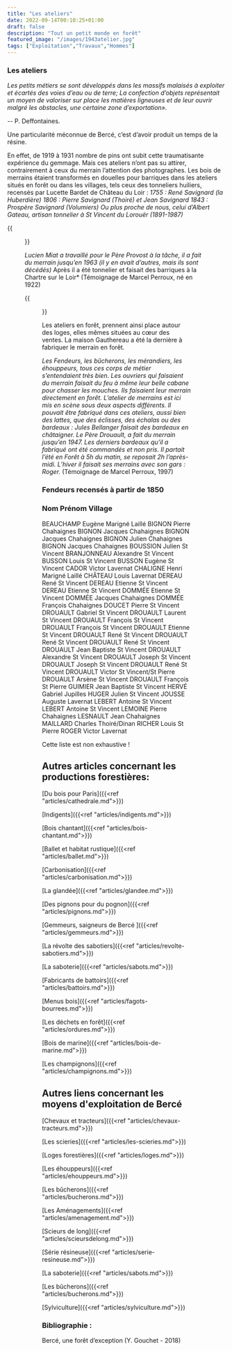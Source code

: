```yaml
---
title: "Les ateliers"
date: 2022-09-14T00:10:25+01:00
draft: false
description: "Tout un petit monde en forêt"
featured_image: "/images/1943atelier.jpg"
tags: ["Exploitation","Travaux","Hommes"]
---
```

### Les ateliers

*Les petits métiers se sont développés dans les massifs malaisés à exploiter et écartés des voies d’eau ou
de terre; La confection d’objets représentait un moyen de valoriser sur place les matières ligneuses et de
leur ouvrir malgré les obstacles, une certaine zone d’exportation»*.
 
-- P. Deffontaines.

Une particularité méconnue de Bercé, c’est d’avoir produit un temps de la résine.

En effet, de 1919 à 1931 nombre de pins ont subit cette traumatisante expérience du gemmage.
Mais ces ateliers n’ont pas su attirer, contrairement à ceux du merrain l’attention des photographes. 
Les bois de merrains étaient transformés en douelles pour barriques dans les ateliers situés en forêt ou
dans les villages, tels ceux des tonneliers huiliers, recensés par Lucette Bardet de Château du Loir :
*1755 : René Savignard (la Huberdière)*
*1806 : Pierre Savignard (Thoiré) et Jean Savignard*
*1843 : Prospère Savignard (Volumiers)* 
*Ou plus proche de nous, celui d’Albert Gateau, artisan tonnelier à St Vincent du Lorouër (1891-1987)*

{{<figure src="/images/articles/atelier3.jpg" title="Atelier de cerclage à la M.F. de la Tasse">}}

*Lucien Miat a travaillé pour le Père Provost à la tâche, il a fait du merrain jusqu’en 1963 (il y en avait
d’autres, mais ils sont décédés)*
Après il a été tonnelier et faisait des barriques à la Chartre sur le Loir*
(Témoignage de Marcel Perroux, né en 1922)

{{<figure src="/images/articles/atelier2.jpg" title="Ateliers dans une coupe secondaire">}}

Les ateliers en forêt, prennent ainsi place autour des loges, elles mêmes situées au cœur des ventes.
La maison Gauthereau a été la dernière à fabriquer le merrain en forêt.

*Les Fendeurs, les bûcherons, les mérandiers, les éhouppeurs, 
tous ces corps de métier s’entendaient très bien.
Les ouvriers qui faisaient du merrain faisait du feu à même 
leur belle cabane pour chasser les mouches.
Ils faisaient leur merrain directement en forêt.*
*L’atelier de merrains est ici mis en scène sous deux aspects différents.
Il pouvait être fabriqué dans ces ateliers, aussi bien des lattes, 
que des éclisses, des échalas ou des
bardeaux : Jules Bellanger faisait des bardeaux en châtaigner.
Le Père Drouault, a fait du merrain jusqu’en 1947.
Les derniers bardeaux qu’il a fabriqué ont été commandés et non pris.
Il partait l’été en Forêt à 5h du matin, se reposait 2h l’après-midi.
L’hiver il faisait ses merrains avec son gars : Roger.*
(Témoignage de Marcel Perroux, 1997)

### Fendeurs recensés à partir de 1850

   ### Nom	Prénom	Village
   
  BEAUCHAMP	Eugène	Marigné Laillé
  BIGNON	Pierre	   Chahaignes
  BIGNON	Jacques	   Chahaignes
  BIGNON	Jacques	   Chahaignes
  BIGNON	Julien	   Chahaignes
  BIGNON	Jacques	   Chahaignes
  BOUSSION Julien	   St Vincent 
  BRANJONNEAU	Alexandre	St Vincent 
  BUSSON 	Louis	St Vincent 
  BUSSON 	Eugène	St Vincent 
  CADOR	Victor	Lavernat
  CHALIGNE	Henri	Marigné Laillé
  CHÂTEAU	Louis	Lavernat
  DEREAU	René	St Vincent 
  DEREAU	Etienne	St Vincent 
  DEREAU	Etienne	St Vincent 
  DOMMÉE	Etienne	St Vincent 
  DOMMÉE	Jacques	Chahaignes
  DOMMÉE	François	Chahaignes
  DOUCET	Pierre	St Vincent 
  DROUAULT	Gabriel 	St Vincent 
  DROUAULT	Laurent	St Vincent 
  DROUAULT	François	St Vincent 
  DROUAULT	François	St Vincent 
  DROUAULT	Etienne	St Vincent 
  DROUAULT	René	St Vincent 
  DROUAULT	René	St Vincent 
  DROUAULT	René	St Vincent 
  DROUAULT	Jean Baptiste	St Vincent 
  DROUAULT	Alexandre	St Vincent 
  DROUAULT	Joseph	St Vincent 
  DROUAULT	Joseph	St Vincent 
  DROUAULT	René	St Vincent 
  DROUAULT	Victor	St Vincent/St Pierre 
  DROUAULT	Arsène	St Vincent 
  DROUAULT	François	St Pierre 
  GUIMIER	Jean Baptiste	St Vincent
  HERVÉ	Gabriel	Jupilles
  HUGER	Julien	St Vincent 
  JOUSSE	Auguste	Lavernat
  LEBERT	Antoine	St Vincent 
  LEBERT	Antoine	St Vincent 
  LEMOINE	Pierre	Chahaignes
  LESNAULT	Jean	Chahaignes
  MAILLARD	Charles	Thoiré/Dinan
  RICHER	Louis	St Pierre 
  ROGER	Victor	Lavernat 
  
  Cette liste est non exhaustive !

## Autres articles concernant les productions forestières: ## 

[Du bois pour Paris]({{<ref "articles/cathedrale.md">}})

[Indigents]({{<ref "articles/indigents.md">}})

[Bois chantant]({{<ref "articles/bois-chantant.md">}})

[Ballet et habitat rustique]({{<ref "articles/ballet.md">}})

[Carbonisation]({{<ref "articles/carbonisation.md">}})

[La glandée]({{<ref "articles/glandee.md">}})

[Des pignons pour du pognon]({{<ref "articles/pignons.md">}})

[Gemmeurs, saigneurs de Bercé ]({{<ref "articles/gemmeurs.md">}})

[La révolte des sabotiers]({{<ref "articles/revolte-sabotiers.md">}})

[La saboterie]({{<ref "articles/sabots.md">}})

[Fabricants de battoirs]({{<ref "articles/battoirs.md">}})

[Menus bois]({{<ref "articles/fagots-bourrees.md">}})

[Les déchets en forêt]({{<ref "articles/ordures.md">}})

[Bois de marine]({{<ref "articles/bois-de-marine.md">}})

[Les champignons]({{<ref "articles/champignons.md">}})

## Autres liens concernant les moyens d'exploitation de Bercé ##

[Chevaux et tracteurs]({{<ref "articles/chevaux-tracteurs.md">}})

[Les scieries]({{<ref "articles/les-scieries.md">}})

[Loges forestières]({{<ref "articles/loges.md">}})

[Les éhouppeurs]({{<ref "articles/ehouppeurs.md">}})

[Les bûcherons]({{<ref "articles/bucherons.md">}})

[Les Aménagements]({{<ref "articles/amenagement.md">}})

[Scieurs de long]({{<ref "articles/scieursdelong.md">}})

[Série résineuse]({{<ref "articles/serie-resineuse.md">}})

[La saboterie]({{<ref "articles/sabots.md">}})

[Les bûcherons]({{<ref "articles/bucherons.md">}})

[Sylviculture]({{<ref "articles/sylviculture.md">}})

### Bibliographie :

Bercé, une forêt d’exception (Y. Gouchet - 2018)
